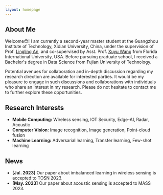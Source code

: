```yaml
---
layout: homepage
---
```


## About Me

Welcome😊! I am currently a second-year master student at the Guangzhou Institute of Technology, Xidian University, China, under the supervision of Prof. [Lingling An](https://scholar.google.com/citations?user=DZuZUBYAAAAJ), and co-supervised by Asst. Prof. [Xuyu Wang](https://scholar.google.com/citations?user=f2liGLoAAAAJ) from Florida International University, USA. Before pursuing graduate school, I received a Bachelor's degree in Data Science from Fujian University of Technology. 

Potential avenues for collaboration and in-depth discussion regarding my research direction are available for interested parties. It would be my pleasure to engage in such discussions and collaborations with individuals who share an interest in my research. Please do not hesitate to contact me to further explore these opportunities.

## Research Interests

- **Mobile Computing:** Wireless sensing, IOT Security, Edge-AI, Radar, Acoustic
- **Computer Vision:** Image recognition, Image generation, Point-cloud fusion
- **Machine Learning:** Adversarial learning, Transfer learning, Few-shot learning

## News

- **[Jul. 2023]** Our paper about imbalanced learning in wireless sensing is accepted to TOSN 2023.
- **[May. 2023]** Our paper about acoustic sensing is accepted to MASS 2023.

<!-- {% include_relative _includes/publications.md %} -->

<!-- {% include_relative _includes/services.md %} -->
